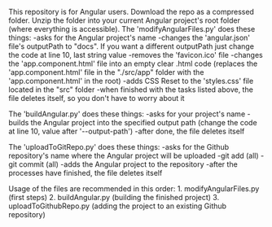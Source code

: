 This repository is for Angular users.
Download the repo as a compressed folder.
Unzip the folder into your current Angular project's root folder (where everything is accessible).
The 'modifyAngularFiles.py' does these things:
          -asks for the Angular project's name
          -changes the 'angular.json' file's outputPath to "docs". If you want a different outputPath just change the code at line 10, last string value
          -removes the 'favicon.ico' file
          -changes the 'app.component.html' file into an empty clear .html code (replaces the 'app.component.html' file in the "./src/app" folder with the 'app.component.html' in the root)
          -adds CSS Reset to the 'styles.css' file located in the "src" folder
          -when finished with the tasks listed above, the file deletes itself, so you don't have to worry about it

The 'buildAngular.py' does these things:
          -asks for your project's name
          -builds the Angular project into the specified output path (change the code at line 10, value after '--output-path')
          -after done, the file deletes itself

The 'uploadToGitRepo.py' does these things:
          -asks for the Github repository's name where the Angular project will be uploaded
          -git add (all)
          -git commit (all)
          -adds the Angular project to the repository
          -after the processes have finished, the file deletes itself

Usage of the files are recommended in this order:
          1. modifyAngularFiles.py (first steps)
          2. buildAngular.py (building the finished project)
          3. uploadToGithubRepo.py (adding the project to an existing Github repository)
